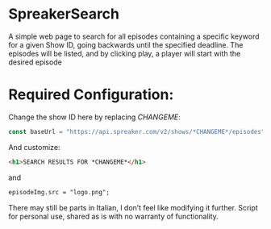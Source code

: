 # SpreakerSearch 

A simple web page to search for all episodes containing a specific keyword for a given Show ID, going backwards until the specified deadline. The episodes will be listed, and by clicking play, a player will start with the desired episode

# Required Configuration:

Change the show ID here by replacing *CHANGEME*:
```javascript
const baseUrl = "https://api.spreaker.com/v2/shows/*CHANGEME*/episodes";
```

And customize:
```html
<h1>SEARCH RESULTS FOR *CHANGEME*</h1>
```
and
```html
episodeImg.src = "logo.png";
```
There may still be parts in Italian, I don’t feel like modifying it further.
Script for personal use, shared as is with no warranty of functionality.
